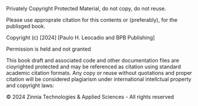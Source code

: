 Privately Copyright Protected Material, do not copy, do not reuse.

Please use approprate citation for this contents or (preferably), for the publisged book.

Copyright (c) [2024] [Paulo H. Leocadio and BPB Publishing]

Permission is held and not granted

This book draft and associated code and other documentation files are cioyrighted protected 
and may be referenced as citation using standard academic citation formats.
Any copy or reuse without quotations and proper citation will be considered plagiarism 
under international intellctual property and copyright laws:

&copy; 2024 Zinnia Technologies & Applied Sciences - All rights reserved
